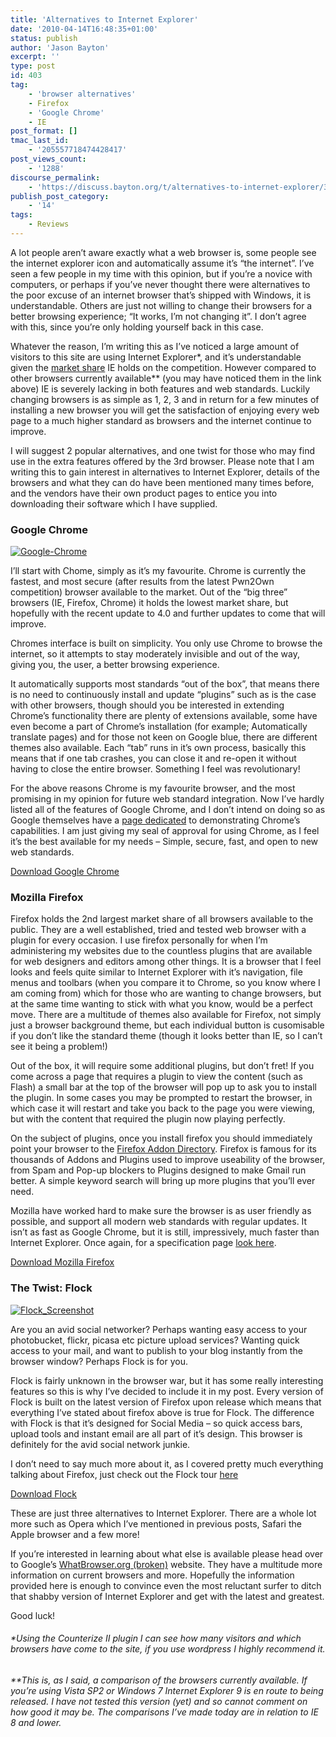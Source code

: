```yaml
---
title: 'Alternatives to Internet Explorer'
date: '2010-04-14T16:48:35+01:00'
status: publish
author: 'Jason Bayton'
excerpt: ''
type: post
id: 403
tag:
    - 'browser alternatives'
    - Firefox
    - 'Google Chrome'
    - IE
post_format: []
tmac_last_id:
    - '205557718474428417'
post_views_count:
    - '1288'
discourse_permalink:
    - 'https://discuss.bayton.org/t/alternatives-to-internet-explorer/335'
publish_post_category:
    - '14'
tags:
    - Reviews
---
```

A lot people aren’t aware exactly what a web browser is, some people see the internet explorer icon and automatically assume it’s “the internet”. I’ve seen a few people in my time with this opinion, but if you’re a novice with computers, or perhaps if you’ve never thought there were alternatives to the poor excuse of an internet browser that’s shipped with Windows, it is understandable. Others are just not willing to change their browsers for a better browsing experience; “It works, I’m not changing it”. I don’t agree with this, since you’re only holding yourself back in this case.

Whatever the reason, I’m writing this as I’ve noticed a large amount of visitors to this site are using Internet Explorer\*, and it’s understandable given the [market share](http://marketshare.hitslink.com/report.aspx?qprid=0) IE holds on the competition. However compared to other browsers currently available\*\* (you may have noticed them in the link above) IE is severely lacking in both features and web standards. Luckily changing browsers is as simple as 1, 2, 3 and in return for a few minutes of installing a new browser you will get the satisfaction of enjoying every web page to a much higher standard as browsers and the internet continue to improve.

I will suggest 2 popular alternatives, and one twist for those who may find use in the extra features offered by the 3rd browser. Please note that I am writing this to gain interest in alternatives to Internet Explorer, details of the browsers and what they can do have been mentioned many times before, and the vendors have their own product pages to entice you into downloading their software which I have supplied.

### Google Chrome

[![Google-Chrome](https://bucket.bayton.uk-lon1.upcloudobjects.com/uploads/2010/04/Google-Chrome.png)](https://bucket.bayton.uk-lon1.upcloudobjects.com/uploads/2010/04/Google-Chrome.png)

I’ll start with Chome, simply as it’s my favourite. Chrome is currently the fastest, and most secure (after results from the latest Pwn2Own competition) browser available to the market. Out of the “big three” browsers (IE, Firefox, Chrome) it holds the lowest market share, but hopefully with the recent update to 4.0 and further updates to come that will improve.

Chromes interface is built on simplicity. You only use Chrome to browse the internet, so it attempts to stay moderately invisible and out of the way, giving you, the user, a better browsing experience.

It automatically supports most standards “out of the box”, that means there is no need to continuously install and update “plugins” such as is the case with other browsers, though should you be interested in extending Chrome’s functionality there are plenty of extensions available, some have even become a part of Chrome’s installation (for example; Automatically translate pages) and for those not keen on Google blue, there are different themes also available. Each “tab” runs in it’s own process, basically this means that if one tab crashes, you can close it and re-open it without having to close the entire browser. Something I feel was revolutionary!

For the above reasons Chrome is my favourite browser, and the most promising in my opinion for future web standard integration. Now I’ve hardly listed all of the features of Google Chrome, and I don’t intend on doing so as Google themselves have a [page dedicated](https://www.google.com/intl/en/chrome/) to demonstrating Chrome’s capabilities. I am just giving my seal of approval for using Chrome, as I feel it’s the best available for my needs – Simple, secure, fast, and open to new web standards.

[Download Google Chrome](http://www.google.com/chrome)

### Mozilla Firefox

Firefox holds the 2nd largest market share of all browsers available to the public. They are a well established, tried and tested web browser with a plugin for every occasion. I use firefox personally for when I’m administering my websites due to the countless plugins that are available for web designers and editors among other things. It is a browser that I feel looks and feels quite similar to Internet Explorer with it’s navigation, file menus and toolbars (when you compare it to Chrome, so you know where I am coming from) which for those who are wanting to change browsers, but at the same time wanting to stick with what you know, would be a perfect move. There are a multitude of themes also available for Firefox, not simply just a browser background theme, but each individual button is cusomisable if you don’t like the standard theme (though it looks better than IE, so I can’t see it being a problem!)

Out of the box, it will require some additional plugins, but don’t fret! If you come across a page that requires a plugin to view the content (such as Flash) a small bar at the top of the browser will pop up to ask you to install the plugin. In some cases you may be prompted to restart the browser, in which case it will restart and take you back to the page you were viewing, but with the content that required the plugin now playing perfectly.

On the subject of plugins, once you install firefox you should immediately point your browser to the [Firefox Addon Directory](https://addons.mozilla.org/en-US/firefox/). Firefox is famous for its thousands of Addons and Plugins used to improve useability of the browser, from Spam and Pop-up blockers to Plugins designed to make Gmail run better. A simple keyword search will bring up more plugins that you’ll ever need.

Mozilla have worked hard to make sure the browser is as user friendly as possible, and support all modern web standards with regular updates. It isn’t as fast as Google Chrome, but it is still, impressively, much faster than Internet Explorer. Once again, for a specification page [look here](https://www.mozilla.org/en-US/firefox/features/).

[Download Mozilla Firefox](https://www.mozilla.org/en-GB/firefox/)

### The Twist: Flock

[![Flock_Screenshot](https://bucket.bayton.uk-lon1.upcloudobjects.com/uploads/2010/04/Flock_Screenshot.png)](https://bucket.bayton.uk-lon1.upcloudobjects.com/uploads/2010/04/Flock_Screenshot.png)

Are you an avid social networker? Perhaps wanting easy access to your photobucket, flickr, picasa etc picture upload services? Wanting quick access to your mail, and want to publish to your blog instantly from the browser window? Perhaps Flock is for you.

Flock is fairly unknown in the browser war, but it has some really interesting features so this is why I’ve decided to include it in my post. Every version of Flock is built on the latest version of Firefox upon release which means that everything I’ve stated about firefox above is true for Flock. The difference with Flock is that it’s designed for Social Media – so quick access bars, upload tools and instant email are all part of it’s design. This browser is definitely for the avid social network junkie.

I don’t need to say much more about it, as I covered pretty much everything talking about Firefox, just check out the Flock tour [here](http://flock.com/tour/)

[Download Flock](http://www.flock.com)

These are just three alternatives to Internet Explorer. There are a whole lot more such as Opera which I’ve mentioned in previous posts, Safari the Apple browser and a few more!

If you’re interested in learning about what else is available please head over to Google’s [WhatBrowser.org (broken)](https://www.zdnet.com/article/whatbrowser-org-google-explains-the-most-important-piece-of-software/) website. They have a multitude more information on current browsers and more. Hopefully the information provided here is enough to convince even the most reluctant surfer to ditch that shabby version of Internet Explorer and get with the latest and greatest.

Good luck!

###### \*Using the Counterize II plugin I can see how many visitors and which browsers have come to the site, if you use wordpress I highly recommend it.

###### \*\*This is, as I said, a comparison of the browsers currently available. If you’re using Vista SP2 or Windows 7 Internet Explorer 9 is en route to being released. I have not tested this version (yet) and so cannot comment on how good it may be. The comparisons I’ve made today are in relation to IE 8 and lower.